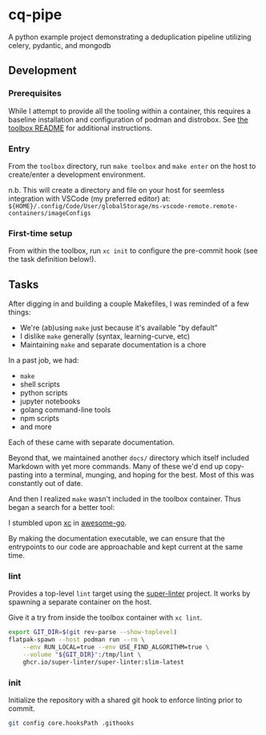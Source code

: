 # cq-pipe

A python example project demonstrating a deduplication pipeline utilizing celery, pydantic, and mongodb

## Development

### Prerequisites

While I attempt to provide all the tooling within a container, this requires a baseline installation and configuration of podman and distrobox.
See [the toolbox README](./toolbox/README.md) for additional instructions.

### Entry

From the `toolbox` directory, run `make toolbox` and `make enter` on the host to create/enter a development environment.

n.b. This will create a directory and file on your host for seemless integration with VSCode (my preferred editor) at:
`${HOME}/.config/Code/User/globalStorage/ms-vscode-remote.remote-containers/imageConfigs`

### First-time setup

From within the toolbox, run `xc init` to configure the pre-commit hook (see the task definition below!).

## Tasks

After digging in and building a couple Makefiles, I was reminded of a few things:

- We're (ab)using `make` just because it's available "by default"
- I dislike `make` generally (syntax, learning-curve, etc)
- Maintaining `make` and separate documentation is a chore

In a past job, we had:

- `make`
- shell scripts
- python scripts
- jupyter notebooks
- golang command-line tools
- npm scripts
- and more

Each of these came with separate documentation.

Beyond that, we maintained another `docs/` directory which itself included Markdown with yet more commands.
Many of these we'd end up copy-pasting into a terminal, munging, and hoping for the best.
Most of this was constantly out of date.

And then I realized `make` wasn't included in the toolbox container.
Thus began a search for a better tool:

I stumbled upon [xc](https://github.com/joerdav/xc) in [awesome-go](https://github.com/avelino/awesome-go).

By making the documentation executable, we can ensure that the entrypoints to our code are approachable and kept current at the same time.

### lint

Provides a top-level `lint` target using the [super-linter](https://github.com/super-linter/super-linter) project.
It works by spawning a separate container on the host.

Give it a try from inside the toolbox container with `xc lint`.

```sh
export GIT_DIR=$(git rev-parse --show-toplevel)
flatpak-spawn --host podman run --rm \
    --env RUN_LOCAL=true --env USE_FIND_ALGORITHM=true \
    --volume "${GIT_DIR}":/tmp/lint \
    ghcr.io/super-linter/super-linter:slim-latest
```

### init

Initialize the repository with a shared git hook to enforce linting prior to commit.

```sh
git config core.hooksPath .githooks
```
